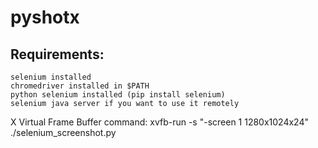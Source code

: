 pyshotx
=======
Requirements:
---------------------
    selenium installed
    chromedriver installed in $PATH
    python selenium installed (pip install selenium)
    selenium java server if you want to use it remotely

X Virtual Frame Buffer command:
    xvfb-run -s "-screen 1 1280x1024x24" ./selenium_screenshot.py
